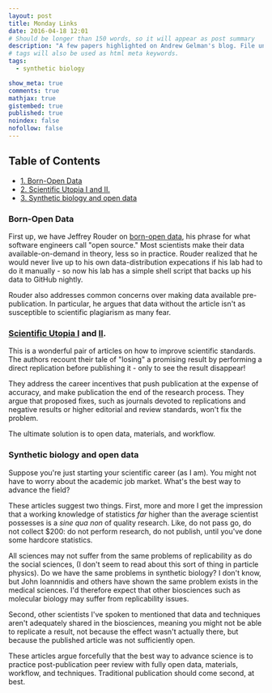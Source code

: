 ```yaml
---
layout: post
title: Monday Links
date: 2016-04-18 12:01
# Should be longer than 150 words, so it will appear as post summary
description: "A few papers highlighted on Andrew Gelman's blog. File under 'how to fix science'."
# tags will also be used as html meta keywords.
tags:
  - synthetic biology

show_meta: true
comments: true
mathjax: true
gistembed: true
published: true
noindex: false
nofollow: false
---
```


<div id="table-of-contents">
<h2>Table of Contents</h2>
<div id="text-table-of-contents">
<ul>
<li><a href="#orgheadline1">1. Born-Open Data</a></li>
<li><a href="#orgheadline2">2. Scientific Utopia I and II.</a></li>
<li><a href="#orgheadline3">3. Synthetic biology and open data</a></li>
</ul>
</div>
</div>

### Born-Open Data

First up, we have Jeffrey Rouder on [born-open data](http://pcl.missouri.edu/sites/default/files/r_1.pdf), his phrase for what software engineers call "open source."
Most scientists make their data available-on-demand in theory, less so in practice. Rouder realized that he would
never live up to his own data-distribution expecations if his lab had to do it manually - so now his lab has a simple
shell script that backs up his data to GitHub nightly.

Rouder also addresses common concerns over making data available pre-publication. In particular, he argues that 
data without the article isn't as susceptible to scientific plagiarism as many fear.

### [Scientific Utopia I](http://papers.ssrn.com/sol3/papers.cfm?abstract_id=2051047) and [II](http://pps.sagepub.com/content/7/6/615.full).

This is a wonderful pair of articles on how to improve scientific standards. The authors recount their tale of "losing"
a promising result by performing a direct replication before publishing it - only to see the result disappear!

They address the career incentives that push publication at the expense of accuracy, and make publication the end of the
research process. They argue that proposed fixes, such as journals devoted to replications and negative results or higher
editorial and review standards, won't fix the problem.

The ultimate solution is to open data, materials, and workflow.

### Synthetic biology and open data

Suppose you're just starting your scientific career (as I am). You might not have to worry about the academic job market.
What's the best way to advance the field? 

These articles suggest two things. First, more and more I get the impression that a working knowledge of statistics *far* 
higher than the average scientist possesses is a *sine qua non* of quality research. Like, do not pass go, do not collect
$200: do not perform research, do not publish, until you've done some hardcore statistics.

All sciences may not suffer from the same problems of replicability as do the social sciences, (I don't seem to read 
about this sort of thing in particle physics). Do we have the same problems in synthetic biology? I don't know, but John Ioannnidis 
and others have shown the same problem exists in the medical sciences. I'd therefore expect that other biosciences such as 
molecular biology may suffer from replicability issues.

Second, other scientists I've spoken to mentioned that data and techniques aren't adequately shared in the biosciences,
meaning you might not be able to replicate a result, not because the effect wasn't actually there, but because the published
article was not sufficiently open.

These articles argue forcefully that the best way to advance science is to practice post-publication peer review with fully
open data, materials, workflow, and techniques. Traditional publication should come second, at best.
